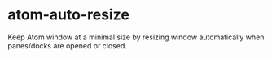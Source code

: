 # atom-auto-resize
Keep Atom window at a minimal size by resizing window automatically when panes/docks are opened or closed.
